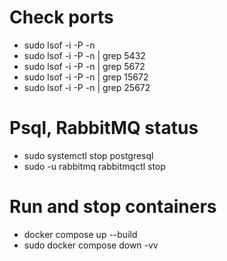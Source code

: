 
# Check ports
- sudo lsof -i -P -n
- sudo lsof -i -P -n | grep 5432  
- sudo lsof -i -P -n | grep 5672  
- sudo lsof -i -P -n | grep 15672  
- sudo lsof -i -P -n | grep 25672  

# Psql, RabbitMQ status  
- sudo systemctl stop postgresql
- sudo -u rabbitmq rabbitmqctl stop

# Run and stop containers  
- docker compose up --build  
- sudo docker compose down -vv  

